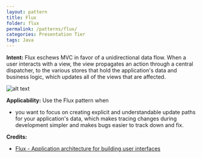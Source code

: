 ```yaml
---
layout: pattern
title: Flux
folder: flux
permalink: /patterns/flux/
categories: Presentation Tier
tags: Java
---
```


**Intent:** Flux eschews MVC in favor of a unidirectional data flow. When a
user interacts with a view, the view propagates an action through a central
dispatcher, to the various stores that hold the application's data and business
logic, which updates all of the views that are affected.

![alt text](./etc/flux.png "Flux")

**Applicability:** Use the Flux pattern when

* you want to focus on creating explicit and understandable update paths for your application's data, which makes tracing changes during development simpler and makes bugs easier to track down and fix.

**Credits:**

* [Flux - Application architecture for building user interfaces](http://facebook.github.io/flux/)
